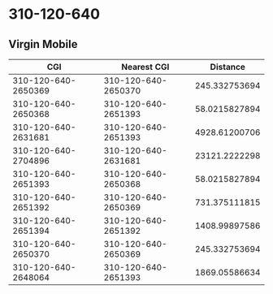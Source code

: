 # 310-120-640
## Virgin Mobile


| CGI | Nearest CGI | Distance |
|-----|-------------|----------|
| 310-120-640-2650369 | 310-120-640-2650370 | 245.332753694 |
| 310-120-640-2650368 | 310-120-640-2651393 | 58.0215827894 |
| 310-120-640-2631681 | 310-120-640-2651393 | 4928.61200706 |
| 310-120-640-2704896 | 310-120-640-2631681 | 23121.2222298 |
| 310-120-640-2651393 | 310-120-640-2650368 | 58.0215827894 |
| 310-120-640-2651392 | 310-120-640-2650369 | 731.375111815 |
| 310-120-640-2651394 | 310-120-640-2651392 | 1408.99897586 |
| 310-120-640-2650370 | 310-120-640-2650369 | 245.332753694 |
| 310-120-640-2648064 | 310-120-640-2651393 | 1869.05586634 |
